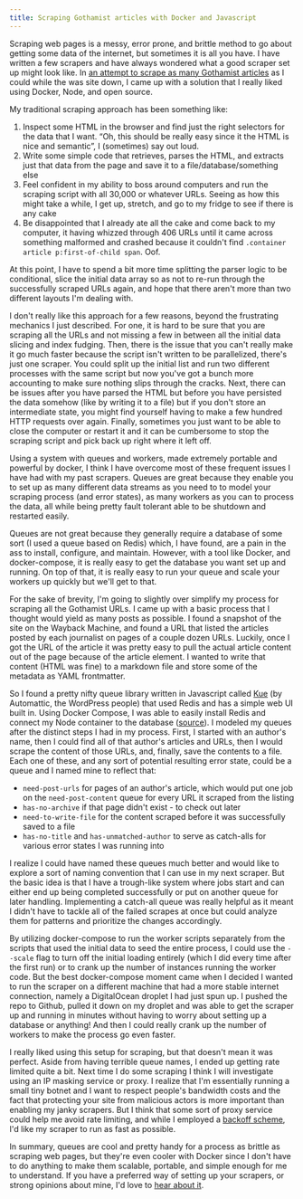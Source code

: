 ```yaml
---
title: Scraping Gothamist articles with Docker and Javascript
---
```


Scraping web pages is a messy, error prone, and brittle method to go about getting some data of the internet, but sometimes it is all you have. I have written a few scrapers and have always wondered what a good scraper set up might look like. In [an attempt to scrape as many Gothamist articles](https://github.com/jeremiak/gothamist-scrape) as I could while the was site down, I came up with a solution that I really liked using Docker, Node, and open source.

My traditional scraping approach has been something like:

1. Inspect some HTML in the browser and find just the right selectors for the data that I want. “Oh, this should be really easy since it the HTML is nice and semantic”, I (sometimes) say out loud.
1. Write some simple code that retrieves, parses the HTML, and extracts just that data from the page and save it to a file/database/something else
1. Feel confident in my ability to boss around computers and run the scraping script with all 30,000 or whatever URLs. Seeing as how this might take a while, I get up, stretch, and go to my fridge to see if there is any cake
1. Be disappointed that I already ate all the cake and come back to my computer, it having whizzed through 406 URLs until it came across something malformed and crashed because it couldn't find `.container article p:first-of-child span`. Oof.

At this point, I have to spend a bit more time splitting the parser logic to be conditional, slice the initial data array so as not to re-run through the successfully scraped URLs again, and hope that there aren't more than two different layouts I'm dealing with.

I don't really like this approach for a few reasons, beyond the frustrating mechanics I just described. For one, it is hard to be sure that you are scraping all the URLs and not missing a few in between all the initial data slicing and index fudging. Then, there is the issue that you can't really make it go much faster because the script isn't written to be parallelized, there's just one scraper. You could split up the initial list and run two different processes with the same script but now you've got a bunch more accounting to make sure nothing slips through the cracks. Next, there can be issues after you have parsed the HTML but before you have persisted the data somehow (like by writing it to a file) but if you don't store an intermediate state, you might find yourself having to make a few hundred HTTP requests over again. Finally, sometimes you just want to be able to close the computer or restart it and it can be cumbersome to stop the scraping script and pick back up right where it left off.

Using a system with queues and workers, made extremely portable and powerful by docker, I think I have overcome most of these frequent issues I have had with my past scrapers. Queues are great because they enable you to set up as many different data streams as you need to to model your scraping process (and error states), as many workers as you can to process the data, all while being pretty fault tolerant able to be shutdown and restarted easily.

Queues are not great because they generally require a database of some sort (I used a queue based on Redis) which, I have found, are a pain in the ass to install, configure, and maintain. However, with a tool like Docker, and docker-compose, it is really easy to get the database you want set up and running. On top of that, it is really easy to run your queue and scale your workers up quickly but we'll get to that.

For the sake of brevity, I'm going to slightly over simplify my process for scraping all the Gothamist URLs. I came up with a basic process that I thought would yield as many posts as possible. I found a snapshot of the site on the Wayback Machine, and found a URL that listed the articles posted by each journalist on pages of a couple dozen URLs. Luckily, once I got the URL of the article it was pretty easy to pull the actual article content out of the page because of the article element. I wanted to write that content (HTML was fine) to a markdown file and store some of the metadata as YAML frontmatter.

So I found a pretty nifty queue library written in Javascript called [Kue](https://www.npmjs.com/package/kue) (by Automattic, the WordPress people) that used Redis and has a simple web UI built in. Using Docker Compose, I was able to easily install Redis and connect my Node container to the database ([source](https://github.com/jeremiak/gothamist-scrape/blob/master/docker-compose.yml#L10-L30)). I modeled my queues after the distinct steps I had in my process. First, I started with an author's name, then I could find all of that author's articles and URLs, then I would scrape the content of those URLs, and, finally, save the contents to a file. Each one of these, and any sort of potential resulting error state, could be a queue and I named mine to reflect that:

* `need-post-urls` for pages of an author's article, which would put one job on the `need-post-content` queue for every URL it scraped from the listing
* `has-no-archive` if that page didn't exist - to check out later
* `need-to-write-file` for the content scraped before it was successfully saved to a file
* `has-no-title` and `has-unmatched-author` to serve as catch-alls for various error states I was running into

I realize I could have named these queues much better and would like to explore a sort of naming convention that I can use in my next scraper. But the basic idea is that I have a trough-like system where jobs start and can either end up being completed successfully or put on another queue for later handling. Implementing a catch-all queue was really helpful as it meant I didn't have to tackle all of the failed scrapes at once but could analyze them for patterns and prioritize the changes accordingly.

By utilizing docker-compose to run the worker scripts separately from the scripts that used the initial data to seed the entire process, I could use the `--scale` flag to turn off the initial loading entirely (which I did every time after the first run) or to crank up the number of instances running the worker code. But the best docker-compose moment came when I decided I wanted to run the scraper on a different machine that had a more stable internet connection, namely a DigitalOcean droplet I had just spun up. I pushed the repo to Github, pulled it down on my droplet and was able to get the scraper up and running in minutes without having to worry about setting up a database or anything! And then I could really crank up the number of workers to make the process go even faster.

I really liked using this setup for scraping, but that doesn't mean it was perfect. Aside from having terrible queue names, I ended up getting rate limited quite a bit. Next time I do some scraping I think I will investigate using an IP masking service or proxy. I realize that I'm essentially running a <span class="strike">small</span> tiny botnet and I want to respect people's bandwidth costs and the fact that protecting your site from malicious actors is more important than enabling my janky scrapers. But I think that some sort of proxy service could help me avoid rate limiting, and while I employed a [backoff scheme](https://github.com/jeremiak/gothamist-scrape/blob/master/src/worker.js#L73), I'd like my scraper to run as fast as possible.

In summary, queues are cool and pretty handy for a process as brittle as scraping web pages, but they're even cooler with Docker since I don't have to do anything to make them scalable, portable, and simple enough for me to understand. If you have a preferred way of setting up your scrapers, or strong opinions about mine, I'd love to <a href="mailto:jbkimelman@gmail.com">hear about it</a>.
